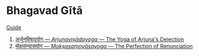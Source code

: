 # Bhagavad Gītā

[Guide](./guide.md)

1. [अर्जुनविषादयोग — <em> Arjunaviṣādayoga </em> — The Yoga of Arjuna's Dejection](./ch1/ch1.md)
18. [मोक्षसंन्यासयोग — <em> Mokṣasaṃnyāsayoga </em> — The Perfection of Renunciation](./ch18/ch18.md)
